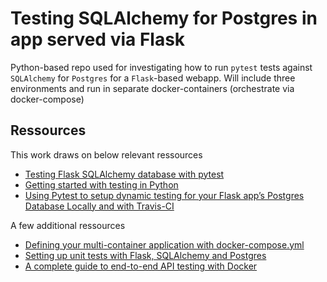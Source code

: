 # Testing SQLAlchemy for Postgres in app served via Flask
Python-based repo used for investigating how to run `pytest` tests against `SQLAlchemy` for `Postgres` for a `Flask`-based webapp. Will include three environments and run in separate docker-containers (orchestrate via docker-compose)

## Ressources
This work draws on below relevant ressources
* [Testing Flask SQLAlchemy database with pytest](https://xvrdm.github.io/2017/07/03/testing-flask-sqlalchemy-database-with-pytest/)
* [Getting started with testing in Python](https://realpython.com/python-testing/)
* [Using Pytest to setup dynamic testing for your Flask app’s Postgres Database Locally and with Travis-CI](https://medium.com/@aswens0276/using-pytest-to-setup-dynamic-testing-for-your-flask-apps-postgres-database-locally-and-with-39a14c3dc421)

A few additional ressources
* [Defining your multi-container application with docker-compose.yml](https://docs.microsoft.com/en-us/dotnet/architecture/microservices/multi-container-microservice-net-applications/multi-container-applications-docker-compose)
* [Setting up unit tests with Flask, SQLAlchemy and Postgres](http://kronosapiens.github.io/blog/2014/07/29/setting-up-unit-tests-with-flask.html)
* [A complete guide to end-to-end API testing with Docker](https://www.freecodecamp.org/news/end-to-end-api-testing-with-docker/)
